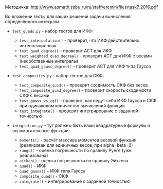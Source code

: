 Методичка: http://www.apmath.spbu.ru/ru/staff/eremin/files/task7_2016.pdf

Во вложении тесты для ваших решений задачи вычисления определённого интеграла.

* `test_quads.py` - набор тестов для ИКФ:
    * `test_interpolation()` - проверит, что ИКФ действительно интеполяционная
    * `test_quad_degree()` - проверит АСТ для ИКФ
    * `test_weighted_quad_degree()` - проверит АСТ для ИКФ с весами (несобственные интегралы)
    * `test_quad_gauss_degree()` - проверит АСТ для ИКФ типа Гаусса

* `test_composites.py` - набор тестов для СКФ:
    * `test_composite_quad()` - проверит сходимость СКФ без весов
    * `test_composite_quad_degree()` - проверит скорость сходимости СКФ с весами
    * `test_gauss_vs_cq()` - проверит, как ведут себя ИКФ Гаусса и СКФ при одинаковом количестве вычислений функции 
    * `test_integrate()` - проверит интегрирование с заданной точностью

* `integration.py` - тут должны быть ваши квадратурные формулы и вспомогательные функции:
    * `moments()` - расчёт массива моментов весовой функции (реализован для единичных весов, при alpha=beta=0)
    * `runge()` - оценка погрешности по правилу Рунге (уже реализована)
    * `aitken()` - оценка погрешности по правилу Эйткена
    * `quad()` - ИКФ
    * `quad_gauss()` - ИКФ типа Гаусса
    * `composite_quad()` - СКФ
    * `integrate()` - интегрирование с заданной точностью
